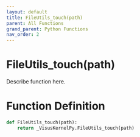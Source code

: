 ```yaml
---
layout: default
title: FileUtils_touch(path)
parent: All Functions
grand_parent: Python Functions
nav_order: 2
---
```


# FileUtils_touch(path)

Describe function here.

# Function Definition

```python
def FileUtils_touch(path):
    return _VisusKernelPy.FileUtils_touch(path)
```